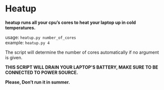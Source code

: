 # Heatup
<b>heatup runs all your cpu’s cores to heat your laptop up in cold temperatures.</b>

usage: `heatup.py number_of_cores`<br>
example: `heatup.py 4`<br>

The script will determine the number of cores automatically if no argument is given.

<b>THIS SCRIPT WILL DRAIN YOUR LAPTOP'S BATTERY, MAKE SURE TO BE CONNECTED TO POWER SOURCE.

Please, Don’t run it in summer.</b>
